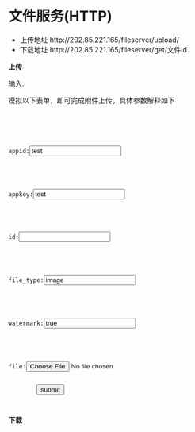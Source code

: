 # 文件服务(HTTP)

<ul>
<li>上传地址 http://202.85.221.165/fileserver/upload/</li>
<li>下载地址 http://202.85.221.165/fileserver/get/文件id</li>
</ul>

<b>上传</b>
<p>输入:</p>
<p>模拟以下表单，即可完成附件上传，具体参数解释如下</p>
<pre><code>
<form action="http://localhost:8000/fileserver/upload/" method="POST" enctype="multipart/form-data" >
        <!-- 应用名,由后台注册提供 -->
        <p>appid:<input type="text" name="appid" value="test"/></p>
        <!-- 应用名对应的开发者许可,由后台注册提供-->
        <p>appkey:<input type="text" name="appkey" value="test"/></p>
        <!-- 如果需要更新附件，则需指明id，新增时此参数为空即可 -->
        <p>id:<input type="text" name="id" value="" /></p>
        <!-- 附件类型，file / image 文件或 image，默认 image -->
        <p>file_type:<input type="text" name="file_type" value="image" /></p>
        <!-- # 是否加水印, 如果 file_type=image 则默认 true,可选值 true / false -->
        <p>watermark:<input type="text" name="watermark" value="true" /></p>
        <!-- 附件 -->
        <p>file:<input type="file" name="file" /></p>
        <button type="submit">submit</button>
</form>
</code></pre>

<b>下载</b>


